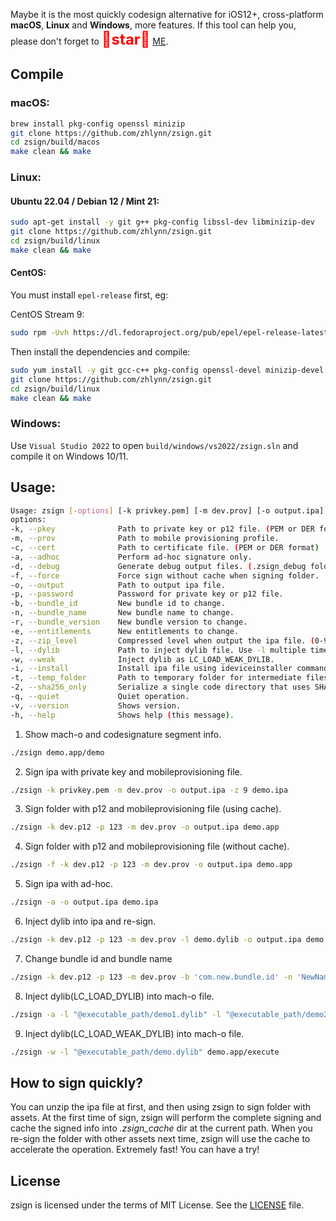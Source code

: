 Maybe it is the most quickly codesign alternative for iOS12+, cross-platform **macOS**, **Linux** and **Windows**, more features.
If this tool can help you, please don't forget to <font color=#FF0000 size=5>🌟**star**🌟</font> [ME](https://github.com/zhlynn).

## Compile 

### macOS:

```bash
brew install pkg-config openssl minizip
git clone https://github.com/zhlynn/zsign.git
cd zsign/build/macos
make clean && make
```

### Linux:

#### Ubuntu 22.04 / Debian 12 / Mint 21:

```bash
sudo apt-get install -y git g++ pkg-config libssl-dev libminizip-dev
git clone https://github.com/zhlynn/zsign.git
cd zsign/build/linux
make clean && make
```
#### CentOS:

You must install `epel-release` first, eg:

CentOS Stream 9:
```bash
sudo rpm -Uvh https://dl.fedoraproject.org/pub/epel/epel-release-latest-9.noarch.rpm
```

Then install the dependencies and compile:
```bash
sudo yum install -y git gcc-c++ pkg-config openssl-devel minizip-devel
git clone https://github.com/zhlynn/zsign.git
cd zsign/build/linux
make clean && make
```

### Windows:

Use `Visual Studio 2022` to open `build/windows/vs2022/zsign.sln` and compile it on Windows 10/11.
  
## Usage:

```bash
Usage: zsign [-options] [-k privkey.pem] [-m dev.prov] [-o output.ipa] file|folder
options:
-k, --pkey              Path to private key or p12 file. (PEM or DER format)
-m, --prov              Path to mobile provisioning profile.
-c, --cert              Path to certificate file. (PEM or DER format)
-a, --adhoc             Perform ad-hoc signature only.
-d, --debug             Generate debug output files. (.zsign_debug folder)
-f, --force             Force sign without cache when signing folder.
-o, --output		    Path to output ipa file.
-p, --password		    Password for private key or p12 file.
-b, --bundle_id		    New bundle id to change.
-n, --bundle_name	    New bundle name to change.
-r, --bundle_version	New bundle version to change.
-e, --entitlements	    New entitlements to change.
-z, --zip_level		    Compressed level when output the ipa file. (0-9)
-l, --dylib		        Path to inject dylib file. Use -l multiple time to inject multiple dylib files at once.
-w, --weak		        Inject dylib as LC_LOAD_WEAK_DYLIB.
-i, --install		    Install ipa file using ideviceinstaller command for test.
-t, --temp_folder	    Path to temporary folder for intermediate files.
-2, --sha256_only	    Serialize a single code directory that uses SHA256.
-q, --quiet		        Quiet operation.
-v, --version		    Shows version.
-h, --help		        Shows help (this message).
```

1. Show mach-o and codesignature segment info.
```bash
./zsign demo.app/demo
```

2. Sign ipa with private key and mobileprovisioning file.
```bash
./zsign -k privkey.pem -m dev.prov -o output.ipa -z 9 demo.ipa
```

3. Sign folder with p12 and mobileprovisioning file (using cache).
```bash
./zsign -k dev.p12 -p 123 -m dev.prov -o output.ipa demo.app
```

4. Sign folder with p12 and mobileprovisioning file (without cache).
```bash
./zsign -f -k dev.p12 -p 123 -m dev.prov -o output.ipa demo.app
```

5. Sign ipa with ad-hoc.
```bash
./zsign -a -o output.ipa demo.ipa
```

6. Inject dylib into ipa and re-sign.
```bash
./zsign -k dev.p12 -p 123 -m dev.prov -l demo.dylib -o output.ipa demo.ipa
```

7. Change bundle id and bundle name
```bash
./zsign -k dev.p12 -p 123 -m dev.prov -b 'com.new.bundle.id' -n 'NewName' -o output.ipa demo.ipa
```

8. Inject dylib(LC_LOAD_DYLIB) into mach-o file.
```bash
./zsign -a -l "@executable_path/demo1.dylib" -l "@executable_path/demo2.dylib" demo.app/execute
```

9. Inject dylib(LC_LOAD_WEAK_DYLIB) into mach-o file.
```bash
./zsign -w -l "@executable_path/demo.dylib" demo.app/execute
```

## How to sign quickly?

You can unzip the ipa file at first, and then using zsign to sign folder with assets.
At the first time of sign, zsign will perform the complete signing and cache the signed info into *.zsign_cache* dir at the current path.
When you re-sign the folder with other assets next time, zsign will use the cache to accelerate the operation. Extremely fast! You can have a try!


## License

zsign is licensed under the terms of MIT License. See the [LICENSE](LICENSE) file.
